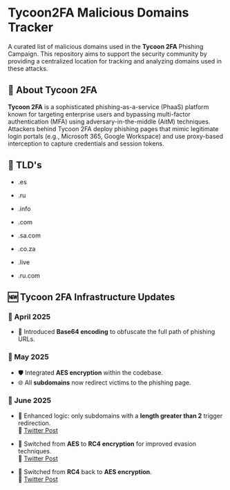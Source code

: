 # Tycoon2FA Malicious Domains Tracker

A curated list of malicious domains used in the **Tycoon 2FA** Phishing Campaign. 
This repository aims to support the security community by providing a centralized location for tracking and analyzing domains used in these attacks.

## 🚨 About Tycoon 2FA

**Tycoon 2FA** is a sophisticated phishing-as-a-service (PhaaS) platform known for targeting enterprise users and bypassing multi-factor authentication (MFA) using adversary-in-the-middle (AitM) techniques. Attackers behind Tycoon 2FA deploy phishing pages that mimic legitimate login portals (e.g., Microsoft 365, Google Workspace) and use proxy-based interception to capture credentials and session tokens.

## 📂 TLD's
- .es

- .ru

- .info

- .com

- .sa.com

- .co.za

- .live

- .ru.com

## 🆕 Tycoon 2FA Infrastructure Updates

### 📅 April 2025
- 🔐 Introduced **Base64 encoding** to obfuscate the full path of phishing URLs.

### 📅 May 2025
- 🛡️ Integrated **AES encryption** within the codebase.
- 🌐 All **subdomains** now redirect victims to the phishing page.

### 📅 June 2025
- 🧠 Enhanced logic: only subdomains with a **length greater than 2** trigger redirection.  
  🔗 [Twitter Post](https://x.com/RacWatchin8872/status/1933911867090767886)

- 🔄 Switched from **AES** to **RC4 encryption** for improved evasion techniques.  
  🔗 [Twitter Post](https://x.com/RacWatchin8872/status/1933911867090767886)

- 🔁 Switched from **RC4** back to **AES encryption**.  
  🔗 [Twitter Post](https://x.com/RacWatchin8872/status/1935343135665832146)
